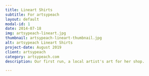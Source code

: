```yaml
---
title: Lineart Shirts
subtitle: For artsypeach
layout: default
modal-id: 1
date: 2014-07-18
img: artsypeach-lineart.jpg
thumbnail: artsypeach-lineart-thumbnail.jpg
alt: artsypeach Lineart Shirts
project-date: August 2019
client: artsypeach
category: artsypeach.com
description: Our first run, a local artist's art for her shop.

---
```

